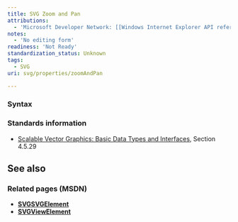```yaml
---
title: SVG Zoom and Pan
attributions:
  - 'Microsoft Developer Network: [[Windows Internet Explorer API reference](http://msdn.microsoft.com/en-us/library/ie/hh828809%28v=vs.85%29.aspx) Article]'
notes:
  - 'No editing form'
readiness: 'Not Ready'
standardization_status: Unknown
tags:
  - SVG
uri: svg/properties/zoomAndPan

---
```

### <span>Syntax</span>

### <span>Standards information</span>

-   [Scalable Vector Graphics: Basic Data Types and Interfaces](http://go.microsoft.com/fwlink/p/?linkid=204732), Section 4.5.29

## <span>See also</span>

### <span>Related pages (MSDN)</span>

-   [**SVGSVGElement**](/svg/elements/svg)
-   [**SVGViewElement**](/svg/elements/view)
